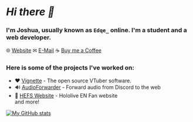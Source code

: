 # *Hi there 👋*

### I'm Joshua, usually known as `Edqe_` online. I'm a student and a web developer.

🌐 [Website](https://edqe.me)
✉ [E-Mail](mailto:hello@edqe.me)
☕ [Buy me a Coffee](https://ko-fi.com/edqe_)

### Here is some of the projects I've worked on:
- ❤ [Vignette](https://vignetteapp.org) - The open source VTuber software.
- 🔊 [AudioForwarder](https://github.com/Edqe14/AudioForwarder) - Forward audio from Discord to the web
- 🦈 [HEFS Website](https://github.com/GoldElysium/hefs-website) - Hololive EN Fan website  
and more!

[![My GitHub stats](https://github-readme-stats.vercel.app/api?username=Edqe14)](https://github.com/anuraghazra/github-readme-stats)

